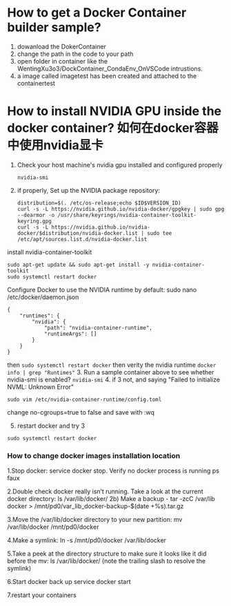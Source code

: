 # How to get a Docker Container builder sample?
1. dowanload the DokerContainer
2. change the path in the code to your path
3. open folder in container like the WentingXu3o3/DockContainer_CondaEnv_OnVSCode intrustions.
4. a image called imagetest has been created and attached to the containertest

# How to install NVIDIA GPU inside the docker container? 如何在docker容器中使用nvidia显卡
1. Check your host machine's nvidia gpu installed and configured properly
   ```
   nvidia-smi
   ```
2. if properly,
  Set up the NVIDIA package repository:
   ```
   distribution=$(. /etc/os-release;echo $ID$VERSION_ID)
   curl -s -L https://nvidia.github.io/nvidia-docker/gpgkey | sudo gpg --dearmor -o /usr/share/keyrings/nvidia-container-toolkit-keyring.gpg
   curl -s -L https://nvidia.github.io/nvidia-docker/$distribution/nvidia-docker.list | sudo tee /etc/apt/sources.list.d/nvidia-docker.list
   ```
  install nvidia-container-toolkit
  ```
  sudo apt-get update && sudo apt-get install -y nvidia-container-toolkit
  sudo systemctl restart docker
  ```
   Configure Docker to use the NVIDIA runtime by default: 
   sudo nano /etc/docker/daemon.json
   ```
   {
       "runtimes": {
           "nvidia": {
               "path": "nvidia-container-runtime",
               "runtimeArgs": []
           }
       }
   }
   ```
   then ```sudo systemctl restart docker```
   then verity the nvidia runtime ```docker info | grep "Runtimes"```
3. Run a sample container above to see whether nvidia-smi is enabled? ```nvidia-smi```
4. if 3 not, and saying "Failed to initialize NVML: Unknown Error"
   ```
   sudo vim /etc/nvidia-container-runtime/config.toml
   ```
   change no-cgroups=true to false and save with :wq
   
5. restart docker and try 3
  ```
  sudo systemctl restart docker
  ```
### How to change docker images installation location
1.Stop docker: service docker stop. Verify no docker process is running ps faux

2.Double check docker really isn’t running. Take a look at the current docker directory: ls /var/lib/docker/
2b) Make a backup - tar -zcC /var/lib docker > /mnt/pd0/var_lib_docker-backup-$(date +%s).tar.gz

3.Move the /var/lib/docker directory to your new partition: mv /var/lib/docker /mnt/pd0/docker

4.Make a symlink: ln -s /mnt/pd0/docker /var/lib/docker

5.Take a peek at the directory structure to make sure it looks like it did before the mv: ls /var/lib/docker/ (note the trailing slash to resolve the symlink)

6.Start docker back up service docker start

7.restart your containers
